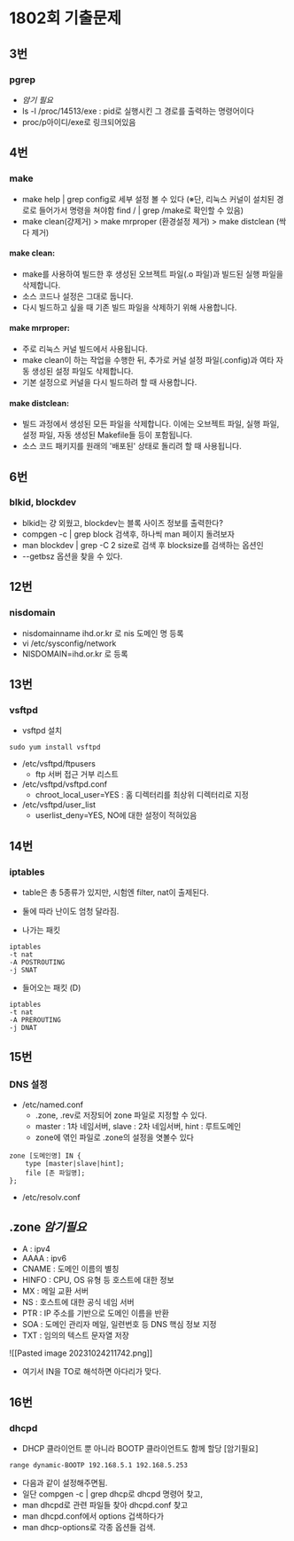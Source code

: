 
# 1802회 기출문제

## 3번
### pgrep
- _암기 필요_
- ls -l /proc/14513/exe : pid로 실행시킨 그 경로를 출력하는 명령어이다
- proc/p아이디/exe로 링크되어있음


## 4번
### make
- make help | grep config로 세부 설정 볼 수 있다 (※단, 리눅스 커널이 설치된 경로로 들어가서 명령을 쳐야함 find / | grep /make로 확인할 수 있음)
- make clean(걍제거) > make mrproper (환경설정 제거) > make distclean (싹다 제거)

#### make clean:

- make를 사용하여 빌드한 후 생성된 오브젝트 파일(.o 파일)과 빌드된 실행 파일을 삭제합니다.
- 소스 코드나 설정은 그대로 둡니다.
- 다시 빌드하고 싶을 때 기존 빌드 파일을 삭제하기 위해 사용합니다.
#### make mrproper:

- 주로 리눅스 커널 빌드에서 사용됩니다.
- make clean이 하는 작업을 수행한 뒤, 추가로 커널 설정 파일(.config)과 여타 자동 생성된 설정 파일도 삭제합니다.
- 기본 설정으로 커널을 다시 빌드하려 할 때 사용합니다.
#### make distclean:

- 빌드 과정에서 생성된 모든 파일을 삭제합니다. 이에는 오브젝트 파일, 실행 파일, 설정 파일, 자동 생성된 Makefile들 등이 포함됩니다.
- 소스 코드 패키지를 원래의 '배포된' 상태로 돌리려 할 때 사용됩니다.


## 6번
### blkid, blockdev
- blkid는 걍 외웠고, blockdev는 블록 사이즈 정보를 출력한다?
- compgen -c | grep block 검색후, 하나씩 man 페이지 돌려보자
- man blockdev | grep -C 2 size로 검색 후 blocksize를 검색하는 옵션인 
- --getbsz 옵션을 찾을 수 있다.



## 12번
### nisdomain
- nisdomainname ihd.or.kr 로 nis 도메인 명 등록
- vi /etc/sysconfig/network
- NISDOMAIN=ihd.or.kr 로 등록


## 13번
### vsftpd

- vsftpd 설치
```
sudo yum install vsftpd
```
- /etc/vsftpd/ftpusers
	- ftp 서버 접근 거부 리스트
- /etc/vsftpd/vsftpd.conf
	- chroot_local_user=YES : 홈 디렉터리를 최상위 디렉터리로 지정
- /etc/vsftpd/user_list
	- userlist_deny=YES, NO에 대한 설정이 적혀있음


## 14번
### iptables
- table은 총 5종류가 있지만, 시험엔 filter, nat이 출제된다.
- 둘에 따라 난이도 엄청 달라짐.

- 나가는 패킷
```
iptables
-t nat
-A POSTROUTING
-j SNAT
```

- 들어오는 패킷 (D)
```
iptables
-t nat
-A PREROUTING
-j DNAT
```



## 15번
### DNS 설정
- /etc/named.conf
	- .zone, .rev로 저장되어 zone 파일로 지정할 수 있다.
	- master : 1차 네임서버, slave : 2차 네임서버, hint : 루트도메인
	- zone에 엮인 파일로 .zone의 설정을 엿볼수 있다 
```
zone [도메인명] IN {
	type [master|slave|hint];
	file [존 파일명];
};
```
- /etc/resolv.conf

## .zone _**암기필요**_
- A : ipv4
- AAAA : ipv6
- CNAME : 도메인 이름의 별칭
- HINFO : CPU, OS 유형 등 호스트에 대한 정보
- MX : 메일 교환 서버
- NS : 호스트에 대한 공식 네임 서버
- PTR : IP 주소를 기반으로 도메인 이름을 반환
- SOA : 도메인 관리자 메일, 일련번호 등 DNS 핵심 정보 지정
- TXT : 임의의 텍스트 문자열 저장

![[Pasted image 20231024211742.png]]

- 여기서 IN을 TO로 해석하면 아다리가 맞다.




## 16번
### dhcpd
-  DHCP 클라이언트 뿐 아니라 BOOTP 클라이언트도 함께 할당 [암기필요]

```
range dynamic-BOOTP 192.168.5.1 192.168.5.253
```

- 다음과 같이 설정해주면됨.
- 일단 compgen -c | grep dhcp로 dhcpd 명령어 찾고,
- man dhcpd로 관련 파일들 찾아 dhcpd.conf 찾고
- man dhcpd.conf에서 options 겁색하다가
- man dhcp-options로 각종 옵션들 검색.

